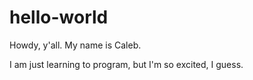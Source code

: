 # hello-world

Howdy, y'all. My name is Caleb.

I am just learning to program, but I'm so excited, I guess.

